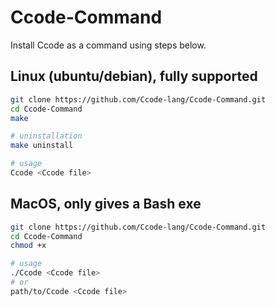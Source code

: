 # Ccode-Command
Install Ccode as a command using steps below.
## Linux (ubuntu/debian), fully supported
```bash
git clone https://github.com/Ccode-lang/Ccode-Command.git
cd Ccode-Command
make

# uninstallation
make uninstall

# usage
Ccode <Ccode file>
```
## MacOS, only gives a Bash exe
```bash
git clone https://github.com/Ccode-lang/Ccode-Command.git
cd Ccode-Command
chmod +x

# usage
./Ccode <Ccode file>
# or
path/to/Ccode <Ccode file>
```
